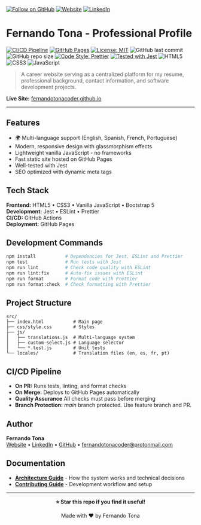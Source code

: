 [![Follow on GitHub](https://img.shields.io/github/followers/fernandotonacoder?label=Follow&style=social)](https://github.com/fernandotonacoder)
[![Website](https://img.shields.io/badge/visit-website-green?logo=gnometerminal)](https://fernandotonacoder.github.io/)
[![LinkedIn](https://img.shields.io/badge/LinkedIn-Connect-blue?logo=linkedin&logoColor=white&style=flat-square)](https://www.linkedin.com/in/fernandotona/)
# Fernando Tona - Professional Profile

[![CI/CD Pipeline](https://github.com/fernandotonacoder/fernandotonacoder.github.io/actions/workflows/ci-cd.yml/badge.svg)](https://github.com/fernandotonacoder/fernandotonacoder.github.io/actions/workflows/ci-cd.yml)
[![GitHub Pages](https://img.shields.io/badge/GitHub%20Pages-deployed-success?logo=github)](https://fernandotonacoder.github.io)
[![License: MIT](https://img.shields.io/badge/License-MIT-yellow.svg)](https://opensource.org/licenses/MIT)
![GitHub last commit](https://img.shields.io/github/last-commit/fernandotonacoder/fernandotonacoder.github.io)
![GitHub repo size](https://img.shields.io/github/repo-size/fernandotonacoder/fernandotonacoder.github.io)
[![Code Style: Prettier](https://img.shields.io/badge/code_style-prettier-ff69b4.svg)](https://github.com/prettier/prettier)
[![Tested with Jest](https://img.shields.io/badge/tested_with-jest-99424f.svg?logo=jest)](https://github.com/facebook/jest)
![HTML5](https://img.shields.io/badge/HTML5-E34F26?logo=html5&logoColor=white)
![CSS3](https://img.shields.io/badge/CSS3-1572B6?logo=css3&logoColor=white)
![JavaScript](https://img.shields.io/badge/JavaScript-F7DF1E?logo=javascript&logoColor=black)

> A career website serving as a centralized platform for my resume, professional background, contact information, and software development projects.

**Live Site:** [fernandotonacoder.github.io](https://fernandotonacoder.github.io)

---

## Features

- 🌍 Multi-language support (English, Spanish, French, Portuguese)
- Modern, responsive design with glassmorphism effects
- Lightweight vanilla JavaScript - no frameworks
- Fast static site hosted on GitHub Pages
- Well-tested with Jest
- SEO optimized with dynamic meta tags

## Tech Stack

**Frontend:** HTML5 • CSS3 • Vanilla JavaScript • Bootstrap 5  
**Development:** Jest • ESLint • Prettier  
**CI/CD:** GitHub Actions  
**Deployment:** GitHub Pages

## Development Commands

```bash
npm install           # Dependencies for Jest, ESLint and Prettier
npm test              # Run tests with Jest
npm run lint          # Check code quality with ESLint
npm run lint:fix      # Auto-fix issues with ESLint
npm run format        # Format code with Prettier
npm run format:check  # Check formatting with Prettier
```

## Project Structure

```
src/
├── index.html           # Main page
├── css/style.css        # Styles
├── js/
│   ├── translations.js  # Multi-language system
│   ├── custom-select.js # Language selector
│   └── *.test.js        # Unit tests
└── locales/             # Translation files (en, es, fr, pt)
```

## CI/CD Pipeline

- **On PR:** Runs tests, linting, and format checks
- **On Merge:** Deploys to GitHub Pages automatically
- **Quality Assurance** All checks must pass before merging
- **Branch Protection:** _main_ branch protected. Use feature branch and PR.

## Author

**Fernando Tona**  
[Website](https://fernandotonacoder.github.io) • [LinkedIn](https://www.linkedin.com/in/fernandotona/) • [GitHub](https://github.com/fernandotonacoder) • fernandotonacoder@protonmail.com

## Documentation

- **[Architecture Guide](docs/ARCHITECTURE.md)** - How the system works and technical decisions
- **[Contributing Guide](docs/CONTRIBUTING.md)** - Development workflow and setup

---

<div align="center">

**⭐ Star this repo if you find it useful!**

Made with ❤️ by Fernando Tona

</div>
